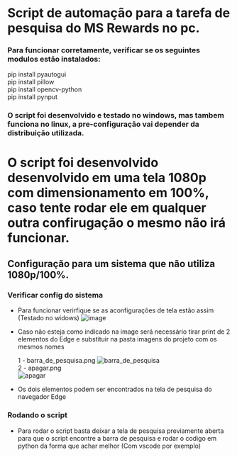 # Script de automação para a tarefa de pesquisa do MS Rewards no pc.

### Para funcionar corretamente, verificar se os seguintes modulos estão instalados:<br>
pip install pyautogui <br>
pip install pillow <br>
pip install opencv-python <br>
pip install pynput <br>

### O script foi desenvolvido e testado no windows, mas tambem funciona no linux, a pre-configuração vai depender da distribuição utilizada.

# O script foi desenvolvido desenvolvido em uma tela 1080p com dimensionamento em 100%, caso tente rodar ele em qualquer outra confirugação o mesmo não irá funcionar.<br>
## Configuração para um sistema que não utiliza 1080p/100%.

### Verificar config do sistema
 - Para funcionar verirfique se as aconfigurações de tela estão assim (Testado no widows)
![image](https://github.com/user-attachments/assets/bd70a330-06e2-4e98-b12e-99aeb02bd977)

 - Caso não esteja como indicado na image será necessário tirar print de 2 elementos do Edge e substituir na pasta imagens do projeto com os mesmos nomes

   1 - barra_de_pesquisa.png
   ![barra_de_pesquisa](https://github.com/user-attachments/assets/5cbd7c0a-66c7-4984-a318-677180878c47)<br>
   2 - apagar.png<br>
   ![apagar](https://github.com/user-attachments/assets/885ca0f5-18a6-4b8d-ba49-cbfb71bee241)

 - Os dois elementos podem ser encontrados na tela de pesquisa do navegador Edge

### Rodando o script
 - Para rodar o script basta deixar a tela de pesquisa previamente aberta para que o script encontre a barra de pesquisa e rodar o codigo em python da forma que achar melhor (Com vscode por exemplo)
